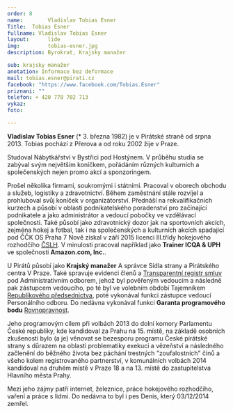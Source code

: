 ```yaml
---
order: 8
name:        Vladislav Tobias Esner
Title:	Tobias Esner
fullname: Vladislav Tobias Esner
layout:      lide
img:         tobias-esner.jpg
description: Byrokrat, Krajsky manažer

sub: krajsky manažer
anotation: Informace bez deformace
mail: tobias.esner@pirati.cz
facebook: "https://www.facebook.com/Tobias.Esner"
priznani: ""
telefon: + 420 778 702 713
vykaz: 
foto: 

---
```


**Vladislav Tobias Esner** (* 3. března 1982) je v Pirátské straně od srpna 2013. Tobias pochází z Přerova a od roku 2002 žije v Praze.

Studoval Nábytkářství v Bystřici pod Hostýnem. V průběhu studia se zabýval svým největším koníčkem, pořádáním různých kulturních a společenských nejen promo akcí a sponzoringem. 

Prošel několika firmami, soukromými i státními. Pracoval v oborech obchodu a služeb, logistiky a zdravotnictví. Během zaměstnání stále rozvíjel a prohluboval svůj koníček v organizátorství.  Přednáší na rekvalifikačních kurzech a působí v oblasti podnikatelského poradenství pro začínající podnikatele a jako administrátor a vedoucí pobočky ve vzdělávací společnosti.
Také působí jako zdravotnický dozor jak na sportovních akcích, zejména hokej a fotbal, tak i na společenských a kulturních akcích spadající pod ČČK OS Praha 7  Nově získal v září 2015 licenci III.třídy hokejového rozhodčího [ČSLH](http://www.cslh.cz/).
V minulosti pracoval například jako **Trainer ICQA & UPH** ve společnosti **Amazon.com, Inc.**.


U Pirátů působí jako **Krajský manažer** A správce Sídla strany a Pirátského centra V Praze. Také spravuje evidenci členů a [Transparentní registr smluv](https://smlouvy.pirati.cz/) pod Administrativním odborem, jehož byl pověřeným vedoucím a následně pak zástupcem vedoucího, po té byl ve volebním období Tajemníkem [Republikového předsednictva](https://www.pirati.cz/rp/start), poté vykonával funkci zástupce vedoucí Personálního odboru.  Do nedávna vykonával funkci **Garanta programového bodu** [Rovnopravnost](https://www.pirati.cz/program/rovnopravnost).


Jeho programovým cílem při volbách 2013 do dolní komory Parlamentu České republiky, kde kandidoval za Prahu na 15. místě, na základě osobních zkušeností bylo (a je) věnovat se bezesporu programu České pirátské strany s důrazem na oblasti problematiky exekucí a vězeňství a následného začlenění do běžného života bez páchání trestných "zoufalostních" činů a všeho kolem registrovaného partnerství, v  komunálních volbách 2014 kandidoval na druhém místě v Praze 18 a na 13. místě do zastupitelstva Hlavního města Prahy.






Mezi jeho zájmy patří internet, železnice, práce hokejového rozhodčího, vaření a práce s lidmi. Do nedávna to byl i pes Denis, který 03/12/2014 zemřel.

